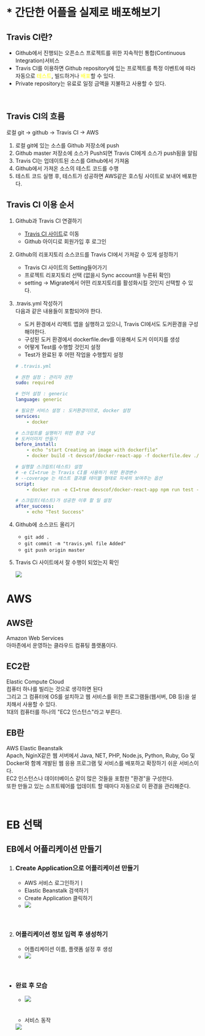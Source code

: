 # * 간단한 어플을 실제로 배포해보기
## Travis CI란?
- Github에서 진행되는 오픈소스 프로젝트를 위한 지속적인 통합(Continuous Integration)서비스
- Travis CI를 이용하면 Github repository에 있는 프로젝트를 특정 이벤트에 따라 자동으로 <span style="color:yellow;">테스트</span>, 빌드하거나 <span style="color:yellow;">배포</span>할 수 있다.
- Private repository는 유료로 일정 금액을 지불하고 사용할 수 있다.

<br>

## Travis CI의 흐름
로컬 git -> github -> Travis CI -> AWS

1. 로컬 git에 있는 소스를 Github 저장소에 push
2. Github master 저장소에 소스가 Push되면 Travis CI에게 소스가 push됨을 알림
3. Travis CI는 업데이트된 소스를 Github에서 가져옴
4. Github에서 가져온 소스의 테스트 코드를 수행
5. 테스트 코드 실행 후, 테스트가 성공하면 AWS같은 호스팅 사이트로 보내어 배포한다.

## Travis CI 이용 순서
1. Github과 Travis CI 연결하기
    - [Travis CI 사이트](https://travis-ci.org)로 이동
    - Github 아이디로 회원가입 후 로그인
2. Github의 리포지토리 소스코드를 Travis CI에서 가져갈 수 있게 설정하기
    - Travis CI 사이트의 Setting들어가기
    - 프로젝트 리포지토리 선택 (없을시 Sync account을 누른뒤 확인)
    - setting -> Migrate에서 어떤 리포지토리를 활성화시킬 것인지 선택할 수 있다.
3. .travis.yml 작성하기<br>
    다음과 같은 내용들이 포함되어야 한다.
    - 도커 환경에서 리액트 앱을 실행하고 있으니, Travis CI에서도 도커환경을 구성해야한다.
    - 구성된 도커 환경에서 dockerfile.dev를 이용해서 도커 이미지를 생성
    - 어떻게 Test를 수행할 것인지 설정
    - Test가 완료된 후 어떤 작업을 수행할지 설정
    ```yml
    # .travis.yml

    # 권한 설정 : 관리자 권한
    sudo: required

    # 언어 설정 : generic
    language: generic

    # 필요한 서비스 설정 : 도커환경이므로, docker 설정
    services:
        - docker

    # 스크립트를 실행하기 위한 환경 구성
    # 도커이미지 만들기
    before_install:
        - echo "start Creating an image with dockerfile"
        - docker build -t devscof/docker-react-app -f dockerfile.dev ./

    # 실행할 스크립트(테스트) 설정
    # -e CI=true 는 Travis CI를 사용하기 위한 환경변수
    # --coverage 는 테스트 결과를 테이블 형태로 자세히 보여주는 옵션
    script:
        - docker run -e CI=true devscof/docker-react-app npm run test -- --coverage

    # 스크립트(테스트)가 성공한 이후 할 일 설정
    after_success:
        - echo "Test Success"
    ```
4. Github에 소스코드 올리기
    - ```git add .```
    - ```git commit -m "travis.yml file Added"```
    - ```git push origin master```
5. Travis Ci 사이트에서 잘 수행이 되었는지 확인

    <img src="imgs/check_travis_CI.JPG">
    
# AWS
## AWS란
Amazon Web Services<br>
아마존에서 운영하는 클라우드 컴퓨팅 플랫폼이다.
## EC2란
Elastic Compute Cloud<br>
컴퓨터 하나를 빌리는 것으로 생각하면 된다<br>
그리고 그 컴퓨터에 OS를 설치하고 웹 서비스를 위한 프로그램들(웹서버, DB 등)을 설치해서 사용할 수 있다.<br>
1대의 컴퓨터를 하나의 "EC2 인스턴스"라고 부른다.

## EB란
AWS Elastic Beanstalk<br>
Apach, NginX같은 웹 서버에서 Java, NET, PHP, Node.js, Python, Ruby, Go 및 Docker와 함께 개발된 웹 응용 프로그램 및 서비스를 배포하고 확장하기 쉬운 서비스이다.<br>
EC2 인스턴스나 데이터베이스 같이 많은 것들을 포함한 "환경"을 구성한다.<br>
또한 만들고 있는 소프트웨어를 업데이트 할 때마다 자동으로 이 환경을 관리해준다.

<br>

# EB 선택
## EB에서 어플리케이션 만들기
1. ### Create Application으로 어플리케이션 만들기
    - AWS 서비스 로그인하기ㅣ
    - Elastic Beanstalk 검색하기
    - Create Application 클릭하기
    - <img src="imgs/create_application.png">
<br>

2. ### 어플리케이션 정보 입력 후 생성하기
    - 어플리케이션 이름, 플랫폼 설정 후 생성
    - <img src="imgs/application_info.png">
<br>

* ### 완료 후 모습
    - <img src="imgs/created_application.png"><br><br><br>
    - 서비스 동작
    <img src="imgs/AWS_EB_status.JPG">